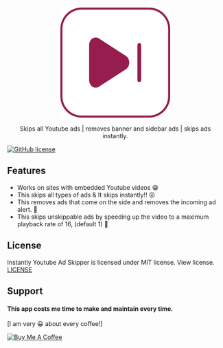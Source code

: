 <p align="center">
  <img src="https://github.com/kirwako/instantly-youtube-ad-skipper/blob/main/images/logo.svg" />
</p>

<p align="center">
Skips all Youtube ads | removes banner and sidebar ads | skips ads instantly.
</p>

[![GitHub license](https://camo.githubusercontent.com/c9fcc177581908d9224d883372da3ab62bd04f52caf89eb2ffdec84ead024491/68747470733a2f2f696d672e736869656c64732e696f2f6769746875622f6c6963656e73652f4c756b61734c656e2f507269766163792d457874656e73696f6e2d466f722d57686174734170702d5765622e737667)](https://github.com/kirwako/instantly-youtube-ad-skipper/blob/main/LICENSE)
<!-- [![Chrome Web Store](https://img.shields.io/chrome-web-store/users/ahfbjljipkpgbknoognlpekjkpmibgkf.svg)](https://chrome.google.com/webstore/detail/total-privacy-for-whatsap/ahfbjljipkpgbknoognlpekjkpmibgkf) -->

## Features
- Works on sites with embedded Youtube videos 😁
- This skips all types of ads & It skips instantly!! 😲
- This removes ads that come on the side and removes the incoming ad alert. 🙌
- This skips unskippable ads by speeding up the video to a maximum playback rate of 16, (default 1) 💨

<!-- ## Installation -->
<!-- For Chrome or Brave: [Click Here 👇 to install](https://chrome.google.com/webstore/detail/total-privacy-for-whatsap/ahfbjljipkpgbknoognlpekjkpmibgkf) -->

## License
Instantly Youtube Ad Skipper is licensed under MIT license. View license. [LICENSE](https://github.com/kirwako/instantly-youtube-ad-skipper/blob/main/LICENSE)

## Support
#### This app costs me time to make and maintain every time.
[I am very 😀 about every coffee!]

<a href="http://bit.ly/3VIxOSZ" target="_blank"><img src="https://cdn.buymeacoffee.com/buttons/v2/default-yellow.png" alt="Buy Me A Coffee" height="41" width="174"></a>
